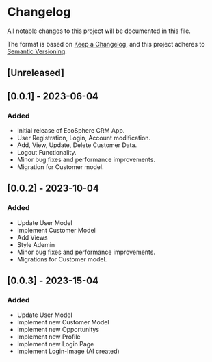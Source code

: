 # Changelog

All notable changes to this project will be documented in this file.

The format is based on [Keep a Changelog](https://keepachangelog.com/en/1.0.0/), and this project adheres to [Semantic Versioning](https://semver.org/spec/v2.0.0.html).

## [Unreleased]

## [0.0.1] - 2023-06-04
### Added
- Initial release of EcoSphere CRM App.
- User Registration, Login, Account modification.
- Add, View, Update, Delete Customer Data.
- Logout Functionality.
- Minor bug fixes and performance improvements.
- Migration for Customer model.

## [0.0.2] - 2023-10-04
### Added
- Update User Model
- Implement Customer Model
- Add Views
- Style Ademin
- Minor bug fixes and performance improvements.
- Migrations for Customer model.

## [0.0.3] - 2023-15-04
### Added
- Update User Model
- Implement new Customer Model
- Implement new Opportunitys
- Implement new Profile
- Implement new Login Page
- Implement Login-Image (AI created)

